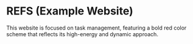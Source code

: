 # REFS (Example Website)
This website is focused on task management, featuring a bold red color scheme that reflects its high-energy and dynamic approach.
